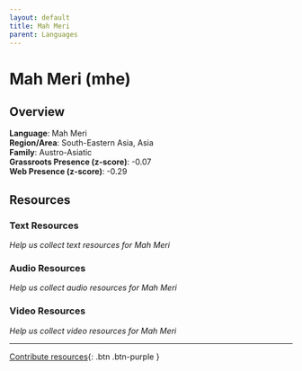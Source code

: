 ```yaml
---
layout: default
title: Mah Meri
parent: Languages
---
```


# Mah Meri (mhe)

## Overview

**Language**: Mah Meri  
**Region/Area**: South-Eastern Asia, Asia  
**Family**: Austro-Asiatic  
**Grassroots Presence (z-score)**: -0.07  
**Web Presence (z-score)**: -0.29  

## Resources

### Text Resources
*Help us collect text resources for Mah Meri*

### Audio Resources
*Help us collect audio resources for Mah Meri*

### Video Resources
*Help us collect video resources for Mah Meri*

---

[Contribute resources](https://forms.office.com/e/1SfLJx3u1r){: .btn .btn-purple }
